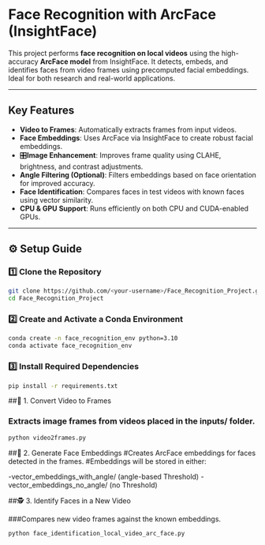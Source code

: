 # Face Recognition with ArcFace (InsightFace)

This project performs **face recognition on local videos** using the high-accuracy **ArcFace model** from InsightFace. It detects, embeds, and identifies faces from video frames using precomputed facial embeddings. Ideal for both research and real-world applications.

---

## Key Features

- **Video to Frames**: Automatically extracts frames from input videos.
- **Face Embeddings**: Uses ArcFace via InsightFace to create robust facial embeddings.
- 🎛**Image Enhancement**: Improves frame quality using CLAHE, brightness, and contrast adjustments.
- **Angle Filtering (Optional)**: Filters embeddings based on face orientation for improved accuracy.
- **Face Identification**: Compares faces in test videos with known faces using vector similarity.
- **CPU & GPU Support**: Runs efficiently on both CPU and CUDA-enabled GPUs.

---

## ⚙️ Setup Guide

### 1️⃣ Clone the Repository

```bash
git clone https://github.com/<your-username>/Face_Recognition_Project.git
cd Face_Recognition_Project
```

### 2️⃣ Create and Activate a Conda Environment

```bash
conda create -n face_recognition_env python=3.10
conda activate face_recognition_env
```

### 3️⃣ Install Required Dependencies

```bash
pip install -r requirements.txt
```

##🔁 1. Convert Video to Frames

### Extracts image frames from videos placed in the inputs/ folder.
```bash
python video2frames.py
```

##🧬 2. Generate Face Embeddings
#Creates ArcFace embeddings for faces detected in the frames.
#Embeddings will be stored in either:

-vector_embeddings_with_angle/ (angle-based Threshold)
-vector_embeddings_no_angle/ (no Threshold)

##🕵️ 3. Identify Faces in a New Video

###Compares new video frames against the known embeddings.
```bash
python face_identification_local_video_arc_face.py
```


